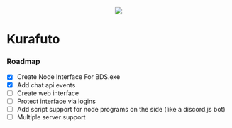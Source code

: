 <p align="center">
  <img src="https://animiru.dev/kurafuto.png"/>
  <h1>Kurafuto</h1>
</p>

### Roadmap
- [x] Create Node Interface For BDS.exe
- [x] Add chat api events
- [ ] Create web interface
- [ ] Protect interface via logins
- [ ] Add script support for node programs on the side (like a discord.js bot)
- [ ] Multiple server support

